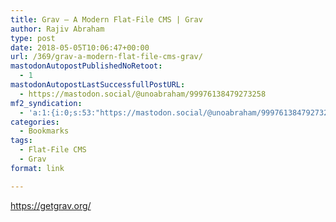 ```yaml
---
title: Grav – A Modern Flat-File CMS | Grav
author: Rajiv Abraham
type: post
date: 2018-05-05T10:06:47+00:00
url: /369/grav-a-modern-flat-file-cms-grav/
mastodonAutopostPublishedNoRetoot:
  - 1
mastodonAutopostLastSuccessfullPostURL:
  - https://mastodon.social/@unoabraham/99976138479273258
mf2_syndication:
  - 'a:1:{i:0;s:53:"https://mastodon.social/@unoabraham/99976138479273258";}'
categories:
  - Bookmarks
tags:
  - Flat-File CMS
  - Grav
format: link

---
```

<https://getgrav.org/>